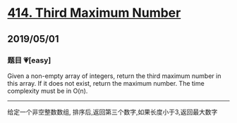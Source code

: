 # [414. Third Maximum Number](https://leetcode.com/problems/third-maximum-number/)

## 2019/05/01

### 题目 💗[easy]

Given a non-empty array of integers, return the third maximum number in this array. If it does not exist, return the maximum number. The time complexity must be in O(n).

---

给定一个非空整数数组, 排序后,返回第三个数字,如果长度小于3,返回最大数字